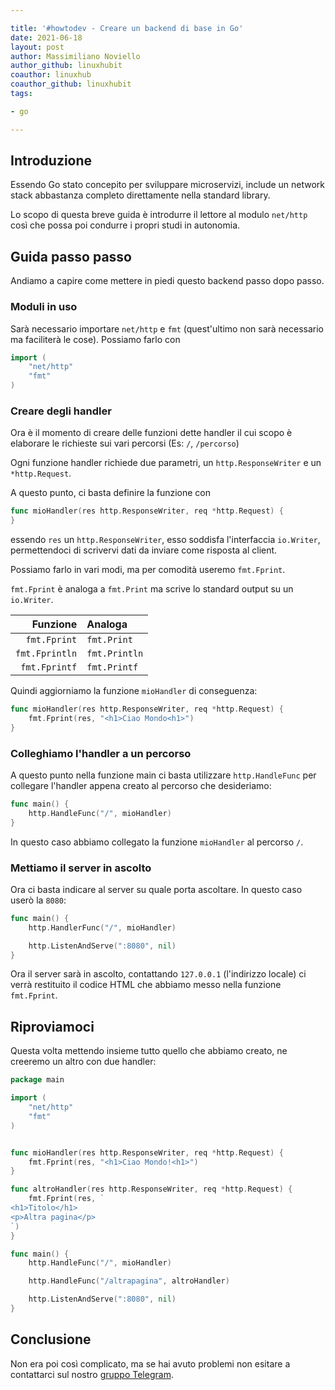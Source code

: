```yaml
---

title: '#howtodev - Creare un backend di base in Go'
date: 2021-06-18
layout: post
author: Massimiliano Noviello
author_github: linuxhubit
coauthor: linuxhub
coauthor_github: linuxhubit
tags:

- go

---
```




## Introduzione
Essendo Go stato concepito per sviluppare microservizi, include un network stack abbastanza completo direttamente nella standard library.

Lo scopo di questa breve guida è introdurre il lettore al modulo `net/http` così che possa poi condurre i propri studi in autonomia.


## Guida passo passo
Andiamo a capire come mettere in piedi questo backend passo dopo passo.

### Moduli in uso
Sarà necessario importare `net/http` e `fmt` (quest'ultimo non sarà necessario ma faciliterà le cose). Possiamo farlo con

```go
import (
    "net/http"
    "fmt"
)
```

### Creare degli handler
Ora è il momento di creare delle funzioni dette handler il cui scopo è elaborare le richieste sui vari percorsi (Es: `/`, `/percorso`)

Ogni funzione handler richiede due parametri, un `http.ResponseWriter` e un `*http.Request`.

A questo punto, ci basta definire la funzione con

```go
func mioHandler(res http.ResponseWriter, req *http.Request) {   
}
```

essendo `res` un `http.ResponseWriter`, esso soddisfa l'interfaccia `io.Writer`, permettendoci di scrivervi dati da inviare come risposta al client.

Possiamo farlo in vari modi, ma per comodità useremo `fmt.Fprint`.

`fmt.Fprint` è analoga a `fmt.Print` ma scrive lo standard output su un `io.Writer`.

| Funzione       | Analoga       |
| --------------:|:------------- |
| `fmt.Fprint`   | `fmt.Print`   |
| `fmt.Fprintln` | `fmt.Println` |
| `fmt.Fprintf`  | `fmt.Printf`  |

Quindi aggiorniamo la funzione `mioHandler` di conseguenza:

```go
func mioHandler(res http.ResponseWriter, req *http.Request) {
    fmt.Fprint(res, "<h1>Ciao Mondo<h1>")   
}
```

### Colleghiamo l'handler a un percorso
A questo punto nella funzione main ci basta utilizzare `http.HandleFunc` per collegare l'handler appena creato al percorso che desideriamo:

```go
func main() {
    http.HandleFunc("/", mioHandler)
}
```

In questo caso abbiamo collegato la funzione `mioHandler` al percorso `/`.

### Mettiamo il server in ascolto
Ora ci basta indicare al server su quale porta ascoltare. In questo caso userò la `8080`:

```go
func main() {
    http.HandlerFunc("/", mioHandler)

    http.ListenAndServe(":8080", nil)
}
```

Ora il server sarà in ascolto, contattando `127.0.0.1` (l'indirizzo locale) ci verrà restituito il codice HTML che abbiamo messo nella funzione `fmt.Fprint`.

## Riproviamoci
Questa volta mettendo insieme tutto quello che abbiamo creato, ne creeremo un altro con due handler:

```go
package main

import (
    "net/http"
    "fmt"
)


func mioHandler(res http.ResponseWriter, req *http.Request) {
    fmt.Fprint(res, "<h1>Ciao Mondo!<h1>")
}

func altroHandler(res http.ResponseWriter, req *http.Request) {
    fmt.Fprint(res, `
<h1>Titolo</h1>
<p>Altra pagina</p>
`)
}

func main() {
    http.HandleFunc("/", mioHandler)

    http.HandleFunc("/altrapagina", altroHandler)

    http.ListenAndServe(":8080", nil)
}
```



## Conclusione
Non era poi così complicato, ma se hai avuto problemi non esitare a contattarci sul nostro [gruppo Telegram](https://t.me/linuxpeople).
